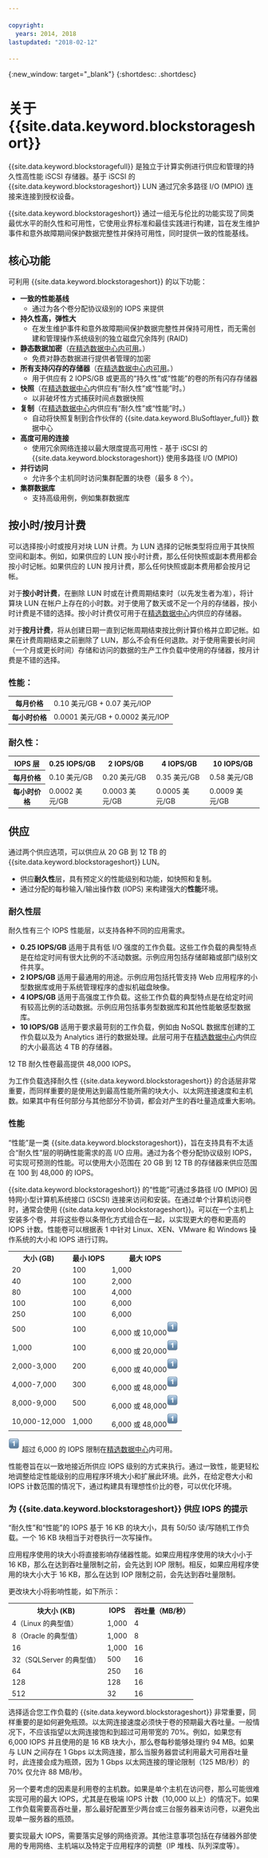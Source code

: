 ```yaml
---

copyright:
  years: 2014, 2018
lastupdated: "2018-02-12"

---
```

{:new_window: target="_blank"}
{:shortdesc: .shortdesc}

# 关于 {{site.data.keyword.blockstorageshort}}

{{site.data.keyword.blockstoragefull}} 是独立于计算实例进行供应和管理的持久性高性能 iSCSI 存储器。基于 iSCSI 的 {{site.data.keyword.blockstorageshort}} LUN 通过冗余多路径 I/O (MPIO) 连接来连接到授权设备。

{{site.data.keyword.blockstorageshort}} 通过一组无与伦比的功能实现了同类最优水平的耐久性和可用性，它使用业界标准和最佳实践进行构建，旨在发生维护事件和意外故障期间保护数据完整性并保持可用性，同时提供一致的性能基线。

## 核心功能

可利用 {{site.data.keyword.blockstorageshort}} 的以下功能：

- **一致的性能基线**
   - 通过为各个卷分配协议级别的 IOPS 来提供
- **持久性高，弹性大**
   - 在发生维护事件和意外故障期间保护数据完整性并保持可用性，而无需创建和管理操作系统级别的独立磁盘冗余阵列 (RAID)
- **静态数据加密**（[在精选数据中心内可用](new-ibm-block-and-file-storage-location-and-features.html)。）
   - 免费对静态数据进行提供者管理的加密
- **所有支持闪存的存储器**（[在精选数据中心内可用](new-ibm-block-and-file-storage-location-and-features.html)。）
   - 用于供应有 2 IOPS/GB 或更高的“持久性”或“性能”的卷的所有闪存存储器
- **快照**（在[精选数据中心](new-ibm-block-and-file-storage-location-and-features.html)内供应有“耐久性”或“性能”时。）
   - 以非破坏性方式捕获时间点数据快照
- **复制**（在[精选数据中心](/new-ibm-block-and-file-storage-location-and-features.html)内供应有“耐久性”或“性能”时。）
   - 自动将快照复制到合作伙伴的 {{site.data.keyword.BluSoftlayer_full}} 数据中心
- **高度可用的连接**
   - 使用冗余网络连接以最大限度提高可用性 - 基于 iSCSI 的 {{site.data.keyword.blockstorageshort}} 使用多路径 I/O (MPIO)
- **并行访问**
   - 允许多个主机同时访问集群配置的块卷（最多 8 个）。
- **集群数据库**
   - 支持高级用例，例如集群数据库
     
## 按小时/按月计费

可以选择按小时或按月对块 LUN 计费。为 LUN 选择的记帐类型将应用于其快照空间和副本。例如，如果供应的 LUN 按小时计费，那么任何快照或副本费用都会按小时记帐。如果供应的 LUN 按月计费，那么任何快照或副本费用都会按月记帐。 

对于**按小时计费**，在删除 LUN 时或在计费周期结束时（以先发生者为准），将计算块 LUN 在帐户上存在的小时数。对于使用了数天或不足一个月的存储器，按小时计费是不错的选择。按小时计费仅可用于在[精选数据中心](new-ibm-block-and-file-storage-location-and-features.html)内供应的存储器。 

对于**按月计费**，将从创建日期一直到记帐周期结束按比例计算价格并立即记帐。如果在计费周期结束之前删除了 LUN，那么不会有任何退款。对于使用需要长时间（一个月或更长时间）存储和访问的数据的生产工作负载中使用的存储器，按月计费是不错的选择。 

### 性能：
<table>
 <tbody>
  <tr>
   <th>每月价格</th>
   <td>0.10 美元/GB + 0.07 美元/IOP</td>
  </tr>
  <tr>
   <th>每小时价格</th>
   <td>0.0001 美元/GB + 0.0002 美元/IOP</td>
  </tr>
  </tbody>
</table>
 
### 耐久性：
<table>
 <tbody>
  <tr>
   <th>IOPS 层</th>
   <th>0.25 IOPS/GB</th>
   <th>2 IOPS/GB</th>
   <th>4 IOPS/GB</th>
   <th>10 IOPS/GB</th>
  </tr>
  <tr>
   <th>每月价格</th>
   <td>0.10 美元/GB</td>
   <td>0.20 美元/GB</td>
   <td>0.35 美元/GB</td>
   <td>0.58 美元/GB</td>
  </tr>
  <tr>
   <th>每小时价格</th>
   <td>0.0002 美元/GB</td>
   <td>0.0003 美元/GB</td>
   <td>0.0005 美元/GB</td>
   <td>0.0009 美元/GB</td>
  </tr>
  </tbody>
</table>



## 供应

通过两个供应选项，可以供应从 20 GB 到 12 TB 的 {{site.data.keyword.blockstorageshort}} LUN。<br/>
- 供应**耐久性**层，具有预定义的性能级别和功能，如快照和复制。
- 通过分配的每秒输入/输出操作数 (IOPS) 来构建强大的**性能**环境。 

### 耐久性层

耐久性有三个 IOPS 性能层，以支持各种不同的应用需求。<br />

- **0.25 IOPS/GB** 适用于具有低 I/O 强度的工作负载。这些工作负载的典型特点是在给定时间有很大比例的不活动数据。示例应用包括存储邮箱或部门级别文件共享。
- **2 IOPS/GB** 适用于最通用的用途。示例应用包括托管支持 Web 应用程序的小型数据库或用于系统管理程序的虚拟机磁盘映像。
- **4 IOPS/GB** 适用于高强度工作负载。这些工作负载的典型特点是在给定时间有较高比例的活动数据。示例应用包括事务型数据库和其他性能敏感型数据库。
- **10 IOPS/GB** 适用于要求最苛刻的工作负载，例如由 NoSQL 数据库创建的工作负载以及为 Analytics 进行的数据处理。此层可用于在[精选数据中心](new-ibm-block-and-file-storage-location-and-features.html)内供应的大小最高达 4 TB 的存储器。

12 TB 耐久性卷最高提供 48,000 IOPS。
 

为工作负载选择耐久性 {{site.data.keyword.blockstorageshort}} 的合适层非常重要，而同样重要的是使用达到最高性能所需的块大小、以太网连接速度和主机数。如果其中有任何部分与其他部分不协调，都会对产生的吞吐量造成重大影响。

 
### 性能

“性能”是一类 {{site.data.keyword.blockstorageshort}}，旨在支持具有不太适合“耐久性”层的明确性能需求的高 I/O 应用。通过为各个卷分配协议级别 IOPS，可实现可预测的性能。可以使用大小范围在 20 GB 到 12 TB 的存储器来供应范围在 100 到 48,000 的 IOPS。 

{{site.data.keyword.blockstorageshort}} 的“性能”可通过多路径 I/O (MPIO) 因特网小型计算机系统接口 (iSCSI) 连接来访问和安装。在通过单个计算机访问卷时，通常会使用 {{site.data.keyword.blockstorageshort}}。可以在一个主机上安装多个卷，并将这些卷以条带化方式组合在一起，以实现更大的卷和更高的 IOPS 计数。性能卷可以根据表 1 中针对 Linux、XEN、VMware 和 Windows 操作系统的大小和 IOPS 进行订购。


<table cellpadding="1" cellspacing="1" style="width: 99%;">
        <colgroup>
          <col/>
          <col/>
          <col/>
        </colgroup>
        <tbody>
          <tr>
            <th>大小 (GB)</th>
            <th>最小 IOPS</th>
            <th>最大 IOPS</th>
          </tr>
          <tr>
            <td>20</td>
            <td>100</td>
            <td>1,000</td>
          </tr>
          <tr>
            <td>40</td>
            <td>100</td>
            <td>2,000</td>
          </tr>
          <tr>
            <td>80</td>
            <td>100</td>
            <td>4,000</td>
          </tr>
          <tr>
            <td>100</td>
            <td>100</td>
            <td>6,000</td>
          </tr>
          <tr>
            <td>250</td>
            <td>100</td>
            <td>6,000</td>
          </tr>
          <tr>
            <td>500</td>
            <td>100</td>
            <td>6,000 或 10,000<sup><img src="/images/numberone.png" alt="脚注" /></sup></td>
          </tr>
          <tr>
            <td>1,000</td>
            <td>100</td>
            <td>6,000 或 20,000<sup><img src="/images/numberone.png" alt="脚注" /></sup></td>
          </tr>
          <tr>
            <td>2,000-3,000</td>
            <td>200</td>
            <td>6,000 或 40,000<sup><img src="/images/numberone.png" alt="脚注" /></sup></td>
          </tr>
          <tr>
            <td>4,000-7,000</td>
            <td>300</td>
            <td>6,000 或 48,000<sup><img src="/images/numberone.png" alt="脚注" /></sup></td>
          </tr>
          <tr>
            <td>8,000-9,000</td>
            <td>500</td>
            <td>6,000 或 48,000<sup><img src="/images/numberone.png" alt="脚注" /></sup></td>
          </tr>
          <tr>
            <td>10,000-12,000</td>
            <td>1,000</td>
            <td>6,000 或 48,000<sup><img src="/images/numberone.png" alt="脚注" /></sup></td>
          </tr>
        </tbody>
</table>

<sup>![脚注](/images/numberone.png)</sup> 超过 6,000 的 IOPS 限制在[精选数据中心](new-ibm-block-and-file-storage-location-and-features.html)内可用。


性能卷旨在以一致地接近所供应 IOPS 级别的方式来执行。通过一致性，能更轻松地调整给定性能级别的应用程序环境大小和扩展此环境。此外，在给定卷大小和 IOPS 计数范围的情况下，通过构建具有理想性价比的卷，可以优化环境。

### 为 {{site.data.keyword.blockstorageshort}} 供应 IOPS 的提示

“耐久性”和“性能”的 IOPS 基于 16 KB 的块大小，具有 50/50 读/写随机工作负载。一个 16 KB 块相当于对卷执行一次写操作。

应用程序使用的块大小将直接影响存储器性能。如果应用程序使用的块大小小于 16 KB，那么在达到吞吐量限制之前，会先达到 IOP 限制。相反，如果应用程序使用的块大小大于 16 KB，那么在达到 IOP 限制之前，会先达到吞吐量限制。

更改块大小将影响性能，如下所示：

<table cellpadding="1" cellspacing="1" style="width: 99%;">
        <colgroup>
          <col/>
          <col/>
          <col/>
        </colgroup>
        <tbody>
          <tr>
            <th>块大小 (KB)</th>
            <th>IOPS</th>
            <th>吞吐量（MB/秒）</th>
          </tr>
          <tr>
            <td>4（Linux 的典型值）</td>
            <td>1,000</td>
            <td>4</td>
          </tr>
          <tr>
            <td>8（Oracle 的典型值）</td>
            <td>1,000</td>
            <td>8</td>
          </tr>
          <tr>
            <td>16</td>
            <td>1,000</td>
            <td>16</td>
          </tr>
          <tr>
            <td>32（SQLServer 的典型值）</td>
            <td>500</td>
            <td>16</td>
          </tr>          
          <tr>
            <td>64</td>
            <td>250</td>
            <td>16</td>
          </tr>
          <tr>
            <td>128</td>
            <td>128</td>
            <td>16</td>
          </tr>
          <tr>
            <td>512</td>
            <td>32</td>
            <td>16</td>
          </tr>
        </tbody>
</table>

选择适合您工作负载的 {{site.data.keyword.blockstorageshort}} 非常重要，同样重要的是如何避免瓶颈。以太网连接速度必须快于卷的预期最大吞吐量。一般情况下，不应该指望以太网连接饱和到超过可用带宽的 70%。例如，如果您有 6,000 IOPS 并且使用的是 16 KB 块大小，那么卷每秒能够处理约 94 MB。如果与 LUN 之间存在 1 Gbps 以太网连接，那么当服务器尝试利用最大可用吞吐量时，此连接会成为瓶颈，因为 1 Gbps 以太网连接的理论限制（125 MB/秒）的 70% 仅允许 88 MB/秒。


另一个要考虑的因素是利用卷的主机数。如果是单个主机在访问卷，那么可能很难实现可用的最大 IOPS，尤其是在极端 IOPS 计数（10,000 以上）的情况下。如果工作负载需要高吞吐量，那么最好配置至少两台或三台服务器来访问卷，以避免出现单一服务器的瓶颈。


要实现最大 IOPS，需要落实足够的网络资源。其他注意事项包括在存储器外部使用的专用网络、主机端以及特定于应用程序的调整（IP 堆栈、队列深度等）。
